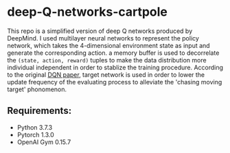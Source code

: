 # deep-Q-networks-cartpole
This repo is a simplified version of deep Q networks produced by DeepMind. I used multilayer neural networks to represent the policy network, which takes the 4-dimensional environment state as input and generate the corresponding action. a memory buffer is used to decorrelate the ```(state, action, reward)``` tuples to make the data distribution more individual independent in order to stablize the training procedure. According to the original [DQN paper](https://www.cs.toronto.edu/~vmnih/docs/dqn.pdf), target network is used in order to lower the update frequency of the evaluating process to alleviate the 'chasing moving target' phonomenon.
## Requirements:
- Python 3.7.3
- Pytorch 1.3.0
- OpenAI Gym 0.15.7
